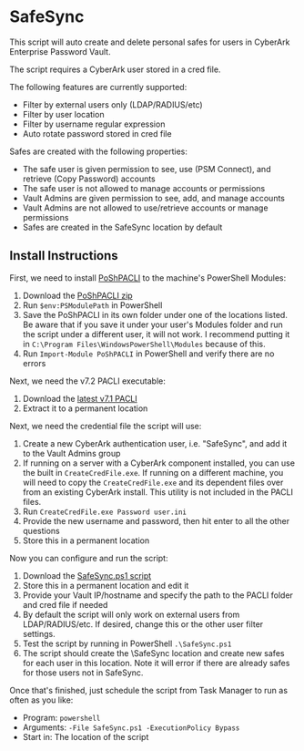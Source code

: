 # SafeSync
This script will auto create and delete personal safes for users in CyberArk Enterprise Password Vault.

The script requires a CyberArk user stored in a cred file. 

The following features are currently supported:
- Filter by external users only (LDAP/RADIUS/etc)
- Filter by user location
- Filter by username regular expression
- Auto rotate password stored in cred file

Safes are created with the following properties:
- The safe user is given permission to see, use (PSM Connect), and retrieve (Copy Password) accounts
- The safe user is not allowed to manage accounts or permissions
- Vault Admins are given permission to see, add, and manage accounts
- Vault Admins are not allowed to use/retrieve accounts or manage permissions
- Safes are created in the SafeSync location by default

## Install Instructions
First, we need to install [PoShPACLI](https://github.com/pspete/PoShPACLI/) to the machine's PowerShell Modules:
1. Download the [PoShPACLI zip](https://github.com/pspete/PoShPACLI/archive/master.zip)
2. Run `$env:PSModulePath` in PowerShell
3. Save the PoShPACLI in its own folder under one of the locations listed. Be aware that if you save it under your user's Modules folder and run the script under a different user, it will not work. I recommend putting it in `C:\Program Files\WindowsPowerShell\Modules` because of this.
4. Run `Import-Module PoShPACLI` in PowerShell and verify there are no errors

Next, we need the v7.2 PACLI executable:
1. Download the [latest v7.1 PACLI](https://support.cyberark.com/SFE/directaccess.ashx?pageid=statefolders&pageStartGrid=0&isExpended=True&selectedNodePath=%2froot%2fCyberArk+PAS+Archive%2fv7.2%2fPAS+Components%2fAPIs+CD+Image&serviceID=0&treeID=wstree)
2. Extract it to a permanent location

Next, we need the credential file the script will use:
1. Create a new CyberArk authentication user, i.e. "SafeSync", and add it to the Vault Admins group
2. If running on a server with a CyberArk component installed, you can use the built in `CreateCredFile.exe`. If running on a different machine, you will need to copy the `CreateCredFile.exe` and its dependent files over from an existing CyberArk install. This utility is not included in the PACLI files.
3. Run `CreateCredFile.exe Password user.ini`
4. Provide the new username and password, then hit enter to all the other questions
5. Store this in a permanent location

Now you can configure and run the script:
1. Download the [SafeSync.ps1 script](https://raw.githubusercontent.com/T3hUb3rK1tten/SafeSync/master/SafeSync.ps1)
2. Store this in a permanent location and edit it
3. Provide your Vault IP/hostname and specify the path to the PACLI folder and cred file if needed
4. By default the script will only work on external users from LDAP/RADIUS/etc. If desired, change this or the other user filter settings.
5. Test the script by running in PowerShell `.\SafeSync.ps1`
6. The script should create the \SafeSync location and create new safes for each user in this location. Note it will error if there are already safes for those users not in SafeSync.

Once that's finished, just schedule the script from Task Manager to run as often as you like:
- Program: `powershell`
- Arguments: `-File SafeSync.ps1 -ExecutionPolicy Bypass`
- Start in: The location of the script
